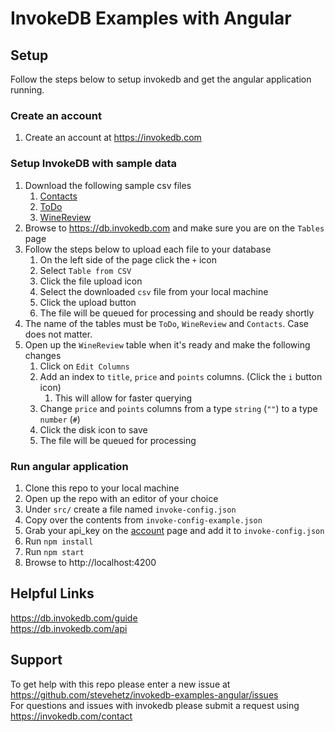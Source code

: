# InvokeDB Examples with Angular

## Setup

Follow the steps below to setup invokedb and get the angular application running.

### Create an account

1. Create an account at https://invokedb.com

### Setup InvokeDB with sample data

1. Download the following sample csv files
   1. [Contacts](https://www.dl.dropboxusercontent.com/s/jomct80mzn84gy8/Contacts.csv)
   2. [ToDo](https://www.dl.dropboxusercontent.com/s/jbqefq73ad1bmx9/ToDo.csv)
   3. [WineReview](https://www.dl.dropboxusercontent.com/s/igq7pzormpiuss8/WineReview.csv)
2. Browse to https://db.invokedb.com and make sure you are on the `Tables` page
3. Follow the steps below to upload each file to your database
   1. On the left side of the page click the `+` icon
   2. Select `Table from CSV`
   3. Click the file upload icon
   4. Select the downloaded `csv` file from your local machine
   5. Click the upload button
   6. The file will be queued for processing and should be ready shortly
4. The name of the tables must be `ToDo`, `WineReview` and `Contacts`. Case does not matter.
5. Open up the `WineReview` table when it's ready and make the following changes
   1. Click on `Edit Columns`
   2. Add an index to `title`, `price` and `points` columns. (Click the `i` button icon)
      1. This will allow for faster querying
   3. Change `price` and `points` columns from a type `string` (`""`) to a type `number` (`#`)
   4. Click the disk icon to save
   5. The file will be queued for processing

### Run angular application

1. Clone this repo to your local machine
2. Open up the repo with an editor of your choice
3. Under `src/` create a file named `invoke-config.json`
4. Copy over the contents from `invoke-config-example.json`
5. Grab your api_key on the [account](https://db.invokedb.com/account) page and add it to `invoke-config.json`
6. Run `npm install`
7. Run `npm start`
8. Browse to http://localhost:4200

## Helpful Links

https://db.invokedb.com/guide  
https://db.invokedb.com/api

## Support

To get help with this repo please enter a new issue at https://github.com/stevehetz/invokedb-examples-angular/issues  
For questions and issues with invokedb please submit a request using https://invokedb.com/contact
